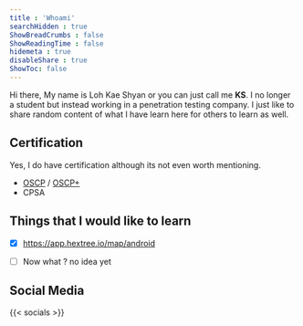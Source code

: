 ```yaml
---
title : 'Whoami'
searchHidden : true
ShowBreadCrumbs : false
ShowReadingTime : false
hidemeta : true
disableShare : true
ShowToc: false
---
```


Hi there, My name is Loh Kae Shyan or you can just call me **KS**. I no longer a student but instead working in a penetration testing company. I just like to share random content of what I have learn here for others to learn as well. 

## Certification

Yes, I do have certification although its not even worth mentioning. 

- [OSCP](https://www.credential.net/4f5b8e40-d7a7-4f5e-8448-3888c1082f8e#acc.OMZNiYyt) / [OSCP+](https://www.credential.net/a030daf7-0dab-472c-a396-408eb1878a2f#acc.kLOgE7NA)
- CPSA

## Things that I would like to learn 

- [x] https://app.hextree.io/map/android
- [ ] Now what ? no idea yet


## Social Media

{{< socials >}}